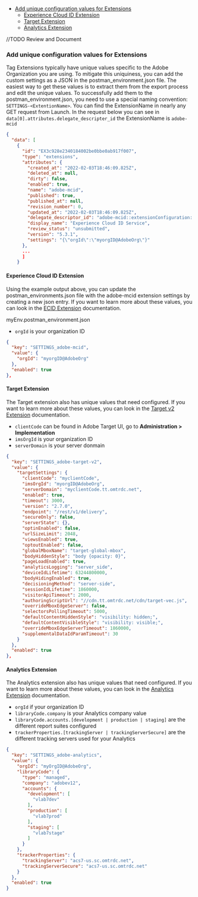 <!-- START doctoc generated TOC please keep comment here to allow auto update -->
<!-- DON'T EDIT THIS SECTION, INSTEAD RE-RUN doctoc TO UPDATE -->

- [Add unique configuration values for Extensions](#add-unique-configuration-values-for-extensions)
  - [Experience Cloud ID Extension](#experience-cloud-id-extension)
  - [Target Extension](#target-extension)
  - [Analytics Extension](#analytics-extension)

<!-- END doctoc generated TOC please keep comment here to allow auto update -->

//TODO Review and Document

### Add unique configuration values for Extensions

Tag Extensions typically have unique values specific to the Adobe Organization you are using. To mitigate this uniquiness, you can add the custom settings as a JSON in the postman_environment.json file. The easiest way to get these values is to extract them from the export process and edit the unique values. To successfully add them to the postman_environment.json, you need to use a special naming convention: `SETTINGS-<ExtentionName>`. You can find the ExtensionName in nearly any GET request from Launch. In the request below you can see in `data[0].attributes.delegate_descripter_id` the ExtensionName is `adobe-mcid`

``` json
{
  "data": [
    {
      "id": "EX3c928e2340184002be0bbe0ab917f007",
      "type": "extensions",
      "attributes": {
        "created_at": "2022-02-03T18:46:09.825Z",
        "deleted_at": null,
        "dirty": false,
        "enabled": true,
        "name": "adobe-mcid",
        "published": true,
        "published_at": null,
        "revision_number": 0,
        "updated_at": "2022-02-03T18:46:09.825Z",
        "delegate_descriptor_id": "adobe-mcid::extensionConfiguration::config",
        "display_name": "Experience Cloud ID Service",
        "review_status": "unsubmitted",
        "version": "5.3.1",
        "settings": "{\"orgId\":\"myorgID@AdobeOrg\"}"
      },
      ...
      ]
    }
```

#### Experience Cloud ID Extension

Using the example output above, you can update the postman_environments.json file with the adobe-mcid extension settings by creating a new json entry. If you want to learn more about these values, you can look in the [ECID Extension](https://exchange.adobe.com/experiencecloud.details.104231.html) documentation.

myEnv.postman_environment.json

* `orgId` is your organization ID

```json
{
  "key": "SETTINGS_adobe-mcid",
  "value": {
    "orgId": "myorgID@AdobeOrg"
  },
  "enabled": true
},
```

#### Target Extension

The Target extension also has unique values that need configured. If you want to learn more about these values, you can look in the [Target v2 Extension](https://exchange.adobe.com/experiencecloud.details.102722.adobe-target-v2-launch-extension.html) documentation.

* `clientCode` can be found in Adobe Target UI, go to **Administration > Implementation**
* `imsOrgId` is your organization ID
* `serverDomain` is your server donmain

```json
{
  "key": "SETTINGS_adobe-target-v2",
  "value": {
    "targetSettings": {
      "clientCode": "myclientCode",
      "imsOrgId": "myorgID@AdobeOrg",
      "serverDomain": "myclientCode.tt.omtrdc.net",
      "enabled": true,
      "timeout": 3000,
      "version": "2.7.0",
      "endpoint": "/rest/v1/delivery",
      "secureOnly": false,
      "serverState": {},
      "optinEnabled": false,
      "urlSizeLimit": 2048,
      "viewsEnabled": true,
      "optoutEnabled": false,
      "globalMboxName": "target-global-mbox",
      "bodyHiddenStyle": "body {opacity: 0}",
      "pageLoadEnabled": true,
      "analyticsLogging": "server_side",
      "deviceIdLifetime": 63244800000,
      "bodyHidingEnabled": true,
      "decisioningMethod": "server-side",
      "sessionIdLifetime": 1860000,
      "visitorApiTimeout": 2000,
      "authoringScriptUrl": "//cdn.tt.omtrdc.net/cdn/target-vec.js",
      "overrideMboxEdgeServer": false,
      "selectorsPollingTimeout": 5000,
      "defaultContentHiddenStyle": "visibility: hidden;",
      "defaultContentVisibleStyle": "visibility: visible;",
      "overrideMboxEdgeServerTimeout": 1860000,
      "supplementalDataIdParamTimeout": 30
    }
  },
  "enabled": true
},
```



#### Analytics Extension

The Analytics extension also has unique  values that need configured. If you want to learn more about these values, you can look in the [Analytics Extension](https://experienceleague.adobe.com/docs/experience-platform/tags/extensions/adobe/analytics/overview.html?lang=en) documentation.

* `orgId` if your organization ID
* `libraryCode.company` is your Analytics company value
* `libraryCode.accounts.[development | production | staging]` are the different report suites configured
* `trackerProperties.[trackingServer | trackingServerSecure]` are the different tracking servers used for your Analytics

```json
{
  "key": "SETTINGS_adobe-analytics",
  "value": {
    "orgId": "myOrgID@AdobeOrg",
    "libraryCode": {
      "type": "managed",
      "company": "adobev12",
      "accounts": {
        "development": [
          "vlab7dev"
        ],
        "production": [
          "vlab7prod"
        ],
        "staging": [
          "vlab7stage"
        ]
      }
    },
    "trackerProperties": {
      "trackingServer": "acs7-us.sc.omtrdc.net",
      "trackingServerSecure": "acs7-us.sc.omtrdc.net"
    }
  },
  "enabled": true
}
```